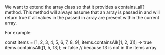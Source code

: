 We want to extend the array class so that it provides a contains_all? method. This method will always assume that an array is passed in and will return true if all values in the passed in array are present within the current array.

For example:

const items = [1, 2, 3, 4, 5, 6, 7, 8, 9];
items.containsAll([1, 2, 3]);  =>  true
items.containsAll([1, 5, 13]);  =>  false // because 13 is not in the items array